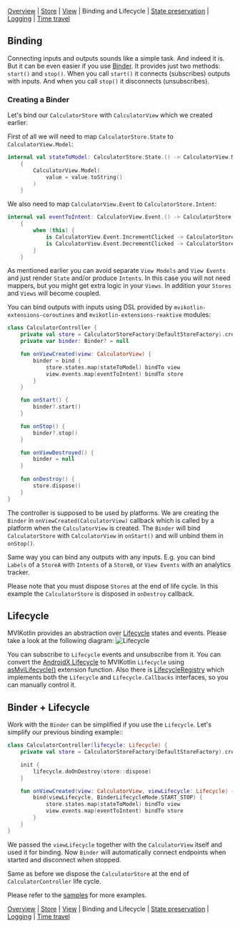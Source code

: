 [Overview](index.md) | [Store](store.md) | [View](view.md) | Binding and Lifecycle | [State preservation](state_preservation.md) | [Logging](logging.md) | [Time travel](time_travel.md)

## Binding

Connecting inputs and outputs sounds like a simple task. And indeed it is. But it can be even easier if you use [Binder](https://github.com/arkivanov/MVIKotlin/blob/master/mvikotlin/src/commonMain/kotlin/com/arkivanov/mvikotlin/core/binder/Binder.kt). It provides just two methods: `start()` and `stop()`. When you call `start()` it connects (subscribes) outputs with inputs. And when you call `stop()` it disconnects (unsubscribes).

### Creating a Binder

Let's bind our `CalculatorStore` with `CalculatorView` which we created earlier.

First of all we will need to map `CalculatorStore.State` to `CalculatorView.Model`:

```kotlin
internal val stateToModel: CalculatorStore.State.() -> CalculatorView.Model =
    {
        CalculatorView.Model(
            value = value.toString()
        )
    }
```

We also need to map `CalculatorView.Event` to `CalculatorStore.Intent`:

```kotlin
internal val eventToIntent: CalculatorView.Event.() -> CalculatorStore.Intent =
    {
        when (this) {
            is CalculatorView.Event.IncrementClicked -> CalculatorStore.Intent.Increment
            is CalculatorView.Event.DecrementClicked -> CalculatorStore.Intent.Decrement
        }
    }
```

As mentioned earlier you can avoid separate `View Models` and `View Events` and just render `State` and/or produce `Intents`. In this case you will not need mappers, but you might get extra logic in your `Views`. In addition your `Stores` and `Views` will become coupled.

You can bind outputs with inputs using DSL provided by `mvikotlin-extensions-coroutines` and `mvikotlin-extensions-reaktive` modules:

```kotlin
class CalculatorController {
    private val store = CalculatorStoreFactory(DefaultStoreFactory).create()
    private var binder: Binder? = null

    fun onViewCreated(view: CalculatorView) {
        binder = bind {
            store.states.map(stateToModel) bindTo view
            view.events.map(eventToIntent) bindTo store
        }
    }

    fun onStart() {
        binder?.start()
    }

    fun onStop() {
        binder?.stop()
    }

    fun onViewDestroyed() {
        binder = null
    }
    
    fun onDestroy() {
        store.dispose()
    }
}
```

The controller is supposed to be used by platforms. We are creating the `Binder` in `onViewCreated(CalculatorView)` callback which is called by a platform when the `CalculatorView` is created. The `Binder` will bind `CalculatorStore` with `CalculatorView` in `onStart()` and will unbind them in `onStop()`.

Same way you can bind any outputs with any inputs. E.g. you can bind `Labels` of a `StoreA` with `Intents` of a `StoreB`, or `View Events` with an analytics tracker.

Please note that you must dispose `Stores` at the end of life cycle. In this example the `CalculatorStore` is disposed in `onDestroy` callback.

## Lifecycle

MVIKotlin provides an abstraction over [Lifecycle](https://github.com/arkivanov/MVIKotlin/blob/master/mvikotlin/src/commonMain/kotlin/com/arkivanov/mvikotlin/core/lifecycle/Lifecycle.kt) states and events. Please take a look at the following diagram:
![Lifecycle](media/lifecycle.jpg)

You can subscribe to `Lifecycle` events and unsubscribe from it. You can convert the [AndroidX Lifecycle](https://developer.android.com/topic/libraries/architecture/lifecycle) to MVIKotlin `Lifecycle` using [asMviLifecycle()](https://github.com/arkivanov/MVIKotlin/blob/master/mvikotlin/src/androidMain/kotlin/com/arkivanov/mvikotlin/core/lifecycle/AndroidLifecycleExt.kt) extension function. Also there is [LifecycleRegistry](https://github.com/arkivanov/MVIKotlin/blob/master/mvikotlin/src/commonMain/kotlin/com/arkivanov/mvikotlin/core/lifecycle/LifecycleRegistry.kt) which implements both the `Lifecycle` and `Lifecycle.Callbacks` interfaces, so you can manually control it.

## Binder + Lifecycle

Work with the `Binder` can be simplified if you use the `Lifecycle`. Let's simplify our previous binding example::

```kotlin
class CalculatorController(lifecycle: Lifecycle) {
    private val store = CalculatorStoreFactory(DefaultStoreFactory).create()

    init {
        lifecycle.doOnDestroy(store::dispose)
    }

    fun onViewCreated(view: CalculatorView, viewLifecycle: Lifecycle) {
        bind(viewLifecycle, BinderLifecycleMode.START_STOP) {
            store.states.map(stateToModel) bindTo view
            view.events.map(eventToIntent) bindTo store
        }
    }
}
```

We passed the `viewLifecycle` together with the `CalculatorView` itself and used it for binding. Now `Binder` will automatically connect endpoints when started and disconnect when stopped.

Same as before we dispose the `CalculatorStore` at the end of `CalculatorController` life cycle.

Please refer to the [samples](https://github.com/arkivanov/MVIKotlin/tree/master/sample) for more examples.

[Overview](index.md) | [Store](store.md) | [View](view.md) | Binding and Lifecycle | [State preservation](state_preservation.md) | [Logging](logging.md) | [Time travel](time_travel.md)
